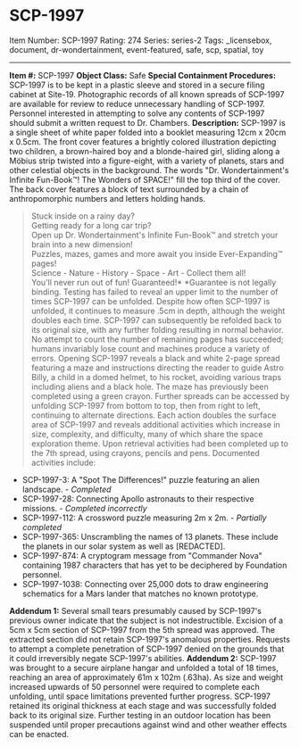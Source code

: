 # SCP-1997
Item Number: SCP-1997
Rating: 274
Series: series-2
Tags: _licensebox, document, dr-wondertainment, event-featured, safe, scp, spatial, toy

---

**Item #:** SCP-1997
**Object Class:** Safe
**Special Containment Procedures:** SCP-1997 is to be kept in a plastic sleeve and stored in a secure filing cabinet at Site-19. Photographic records of all known spreads of SCP-1997 are available for review to reduce unnecessary handling of SCP-1997.
Personnel interested in attempting to solve any contents of SCP-1997 should submit a written request to Dr. Chambers.
**Description:** SCP-1997 is a single sheet of white paper folded into a booklet measuring 12cm x 20cm x 0.5cm.
The front cover features a brightly colored illustration depicting two children, a brown-haired boy and a blonde-haired girl, sliding along a Möbius strip twisted into a figure-eight, with a variety of planets, stars and other celestial objects in the background. The words "Dr. Wondertainment's Infinite Fun-Book™! The Wonders of SPACE!" fill the top third of the cover.
The back cover features a block of text surrounded by a chain of anthropomorphic numbers and letters holding hands.
> Stuck inside on a rainy day?  
>  Getting ready for a long car trip?  
>  Open up Dr. Wondertainment's Infinite Fun-Book™ and stretch your brain into a new dimension!  
>  Puzzles, mazes, games and more await you inside Ever-Expanding™ pages!  
>  Science - Nature - History - Space - Art - Collect them all!  
>  You'll never run out of fun! Guaranteed!*
> *Guarantee is not legally binding.
Testing has failed to reveal an upper limit to the number of times SCP-1997 can be unfolded. Despite how often SCP-1997 is unfolded, it continues to measure .5cm in depth, although the weight doubles each time. SCP-1997 can subsequently be refolded back to its original size, with any further folding resulting in normal behavior. No attempt to count the number of remaining pages has succeeded; humans invariably lose count and machines produce a variety of errors.
Opening SCP-1997 reveals a black and white 2-page spread featuring a maze and instructions directing the reader to guide Astro Billy, a child in a domed helmet, to his rocket, avoiding various traps including aliens and a black hole. The maze has previously been completed using a green crayon.
Further spreads can be accessed by unfolding SCP-1997 from bottom to top, then from right to left, continuing to alternate directions. Each action doubles the surface area of SCP-1997 and reveals additional activities which increase in size, complexity, and difficulty, many of which share the space exploration theme. Upon retrieval activities had been completed up to the 7th spread, using crayons, pencils and pens. Documented activities include:
  * SCP-1997-3: A "Spot The Differences!" puzzle featuring an alien landscape. - _Completed_
  * SCP-1997-28: Connecting Apollo astronauts to their respective missions. - _Completed incorrectly_
  * SCP-1997-112: A crossword puzzle measuring 2m x 2m. - _Partially completed_
  * SCP-1997-365: Unscrambling the names of 13 planets. These include the planets in our solar system as well as [REDACTED].
  * SCP-1997-874: A cryptogram message from "Commander Nova" containing 1987 characters that has yet to be deciphered by Foundation personnel.
  * SCP-1997-1038: Connecting over 25,000 dots to draw engineering schematics for a Mars lander that matches no known prototype.

**Addendum 1:**
Several small tears presumably caused by SCP-1997's previous owner indicate that the subject is not indestructible. Excision of a 5cm x 5cm section of SCP-1997 from the 5th spread was approved. The extracted section did not retain SCP-1997's anomalous properties. Requests to attempt a complete penetration of SCP-1997 denied on the grounds that it could irreversibly negate SCP-1997's abilities.
**Addendum 2:**
SCP-1997 was brought to a secure airplane hangar and unfolded a total of 18 times, reaching an area of approximately 61m x 102m (.63ha). As size and weight increased upwards of 50 personnel were required to complete each unfolding, until space limitations prevented further progress. SCP-1997 retained its original thickness at each stage and was successfully folded back to its original size. Further testing in an outdoor location has been suspended until proper precautions against wind and other weather effects can be enacted.